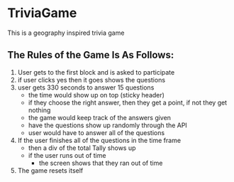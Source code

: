 # TriviaGame
This is a geography inspired trivia game

## The Rules of the Game Is As Follows:
1. User gets to the first block and is asked to participate
2. if user clicks yes then it goes shows the questions
3. user gets 330 seconds to answer 15 questions
   - the time would show up on top (sticky header)
   - if they choose the right answer, then they get a point, if not they get nothing
   - the game would keep track of the answers given
   - have the questions show up randomly through the API
   - user would have to answer all of the questions
4. If the user finishes all of the questions in the time frame
   - then a div of the total Tally shows up
   - if the user runs out of time
     - the screen shows that they ran out of time
5. The game resets itself

